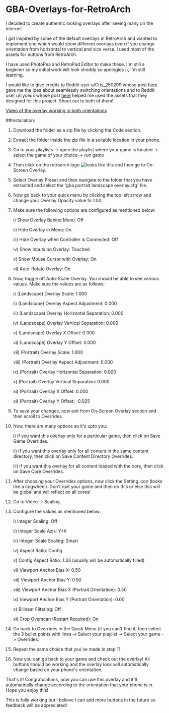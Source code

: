 # GBA-Overlays-for-RetroArch
I decided to create authentic looking overlays after seeing many on the internet.

I got inspired by some of the default overlays in RetroArch and wanted to implement one which would show different overlays even if you change orientation from horizontal to vertical and vice versa. I used most of the assets for buttons from RetroArch.

I have used PhotoPea and RetroPad Editor to make these. I'm still a beginner so my initial work will look shoddy so apologies :), I'm still learning.

I would like to give credits to Reddit user u/Cris_250299 whose post [here](https://www.reddit.com/r/EmulationOnAndroid/comments/mg9o7e/universal_snessfc_skin_for_retroarch/) gave me the idea about seamlessly switching orientations and to Reddit user u/Lyceux whose post [here](https://www.reddit.com/r/RetroArch/comments/1d9adim/wasnt_a_fan_of_the_existing_overlays_so_i_made_my/) helped me used the assets that they designed for this project. Shout out to both of them! 

[Video of the overlay working in both orientations](https://www.reddit.com/r/RetroArch/comments/1lhkk1i/tried_making_my_own_custom_bezeless_overlay_for/?utm_source=share&utm_medium=web3x&utm_name=web3xcss&utm_term=1&utm_content=share_button)

##Installation:

1. Download the folder as a zip file by clicking the Code section.

2. Extract the folder inside the zip file in a suitable location in your phone.

3. Go to your playlists -> open the playlist where your game is located -> select the game of your choice -> run game

4. Then click on the retroarch logo 
![looks like this](https://github.com/user-attachments/assets/8692b9a1-2046-443a-9104-04bd299ebcbe) and then go to On-Screen Overlay.

5. Select Overlay Preset and then navigate to the folder that you have extracted and select the 'gba portrait landscape overlay.cfg' file.

6. Now go back to your quick menu by clicking the top left arrow and change your Overlay Opacity value to 1.00.

7. Make sure the following options are configured as mentioned below:

   i) Show Overlay Behind Menu: Off

   ii) Hide Overlay in Menu: On

   iii) Hide Overlay when Controller is Connected: Off

   iv) Show Inputs on Overlay: Touched

   v) Show Mouse Cursor with Overlay: On

   vi) Auto-Rotate Overlay: On

9. Now, toggle off Auto-Scale Overlay. You should be able to see various values. Make sure the values are as follows:

   i) (Landscape) Overlay Scale: 1.000

   ii) (Landscape) Overlay Aspect Adjustment: 0.000

   iii) (Landscape) Overlay Horizontal Separation: 0.000

   iv) (Landscape) Overlay Vertical Separation: 0.000

   v) (Landscape) Overlay X Offset: 0.000

   vi) (Landscape) Overlay Y Offset: 0.000

   vii) (Portrait) Overlay Scale: 1.000

   viii) (Portrait) Overlay Aspect Adjustment: 0.000

   ix) (Portrait) Overlay Horizontal Separation: 0.000

   x) (Portrait) Overlay Vertical Separation: 0.000

   xi) (Portrait) Overlay X Offset: 0.000

   xi) (Portrait) Overlay Y Offset: -0.025

10. To save your changes, now exit from On-Screen Overlay section and then scroll to Overrides.

11. Now, there are many options so it's upto you:

    i) If you want this overlay only for a particular game, then click on Save Game Overrides.

    ii) If you want this overlay only for all content in the same content directory, then click on Save Content Directory Overrides.

    iii) If you want this overlay for all content loaded with the core, then click on Save Core Overrides.

12. After choosing your Overrides options, now click the Setting icon (looks like a cogwheel). Don't quit your game and then do this or else this will be global and will reflect on all cores!

13. Go to Video -> Scaling.

14. Configure the values as mentioned below:

    i) Integer Scaling: Off

    ii) Integer Scale Axis: Y+X

    iii) Integer Scale Scaling: Smart

    iv) Aspect Ratio: Config

    v) Config Aspect Ratio: 1.33 (usually will be automatically filled)

    vi) Viewport Anchor Bias X: 0.50

    vii) Viewport Anchor Bias Y: 0.50

    viii) Viewport Anchor Bias X (Portrait Orientation): 0.50

    ix) Viewport Anchor Bias Y (Portrait Orientation): 0.00

    x) Bilinear Filtering: Off

    xi) Crop Overscan (Restart Required): On

15. Go back to Overrides in the Quick Menu (if you can't find it, then select the 3 bullet points with lines -> Select your playlist -> Select your game -> Overrides.

16. Repeat the same choice that you've made in step 11.

17. Now you can go back to your game and check out the overlay! All buttons should be working and the overlay look will automatically change based on your phone's orientation.

That's it! Congratulations, now you can use this overlay and it'll automatically change according to the orientation that your phone is in. Hope you enjoy this!

This is fully working but I believe I can add more buttons in the future so feedback will be appreciated!


